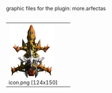graphic files for the plugin: more.arfectas<br>
<br>
<table>
	<tr>
		<td><img src="https://github.com/zuckung/endless-sky-plugins/blob/main/myplugins/more.arfectas/icon.png?raw=true" width="124" height="150"><br>
		icon.png [124x150]</td>
		<td></td>
		<td></td>
	</tr>
</table>
